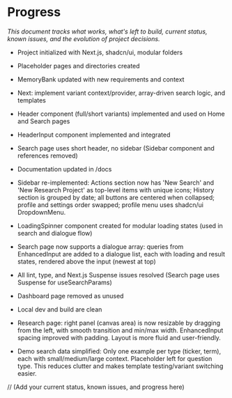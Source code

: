 # Progress

_This document tracks what works, what's left to build, current status, known issues, and the evolution of project decisions._

- Project initialized with Next.js, shadcn/ui, modular folders
- Placeholder pages and directories created
- MemoryBank updated with new requirements and context
- Next: implement variant context/provider, array-driven search logic, and templates

- Header component (full/short variants) implemented and used on Home and Search pages
- HeaderInput component implemented and integrated
- Search page uses short header, no sidebar (Sidebar component and references removed)
- Documentation updated in /docs

- Sidebar re-implemented: Actions section now has 'New Search' and 'New Research Project' as top-level items with unique icons; History section is grouped by date; all buttons are centered when collapsed; profile and settings order swapped; profile menu uses shadcn/ui DropdownMenu.

- LoadingSpinner component created for modular loading states (used in search and dialogue flow)
- Search page now supports a dialogue array: queries from EnhancedInput are added to a dialogue list, each with loading and result states, rendered above the input (newest at top)

- All lint, type, and Next.js Suspense issues resolved (Search page uses Suspense for useSearchParams)
- Dashboard page removed as unused
- Local dev and build are clean

- Research page: right panel (canvas area) is now resizable by dragging from the left, with smooth transition and min/max width. EnhancedInput spacing improved with padding. Layout is more fluid and user-friendly.

- Demo search data simplified: Only one example per type (ticker, term), each with small/medium/large context. Placeholder left for question type. This reduces clutter and makes template testing/variant switching easier.

// (Add your current status, known issues, and progress here) 